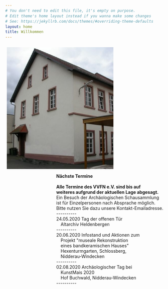 ```yaml
---
# You don't need to edit this file, it's empty on purpose.
# Edit theme's home layout instead if you wanna make some changes
# See: https://jekyllrb.com/docs/themes/#overriding-theme-defaults
layout: home
title: Willkommen
---
```


<p><img src="images/Archivgebaeude.jpg" border="0" width="340" style="margin-top: 10px; margin-left: 5px; margin-right: 5px; float: left;" />
<p style="float:right"><strong>Nächste Termine</strong><br/>
<br/><b>
Alle Termine des VVFN e.V. sind bis auf<br />
  weiteres aufgrund der aktuellen Lage abgesagt.</b><br />
  Ein Besuch der Archäologischen Schausammlung <br />
  ist für Einzelpersonen nach Absprache möglich.<br />
Bitte nutzen Sie dazu unsere Kontakt-Emailadresse.<br />
  ---------- <br/>
24.05.2020 Tag der offenen Tür<br />
  &emsp;Altarchiv Heldenbergen<br />
  ---------- <br/>
20.06.2020 Infostand und Aktionen zum <br />
  &emsp;Projekt "museale Rekonstruktion <br />
  &emsp;eines bandkeramischen Hauses"<br />
  &emsp;Hexenturmgarten, Schlossberg,<br />
  &emsp;Nidderau-Windecken<br />
  ---------- <br/>
02.08.2020 Archäologischer Tag bei<br />
  &emsp;KunstMais 2020<br />
  &emsp;Hof Buchwald, Nidderau-Windecken<br />
  ---------- <br/>

<br/>
                   </p></p>

<!--Vom Nidderauer Rathaus aus fahren Sie Richtung Friedberg immer geradeaus, im Stadtteil Heldenbergen nach dem Wolle-Laden rechts in die Mittelstraße, nach etwa 100 Metern biegen Sie links in die Hofeinfahrt auf das Gelände „Mittelburg“. Vor dem Archivgebäude stehen drei Parkplätze zur Verfügung. Weitere Parkplätze befinden sich am „Hessischen Hof“, von dort führt eine Treppe hinunter auf das Mittelburg-Gelände.
Zu Fuß gehen Sie an der Nidder entlang nach Heldenbergen, durch die Mühlstraße, unterhalb des Schlosses der Familie Leonhardi vorbei und immer geradeaus über die Bahnhofstraße in die Untergasse. Von dort führt ein Fußweg hinter einem Friseurgeschäft links auf das Mittelburggelände. 
**Mittelburggelände unterhalb „Hessischer Hof“**  
![Archivgebaeude](/images/Archivgebaeude.jpg)


-->
